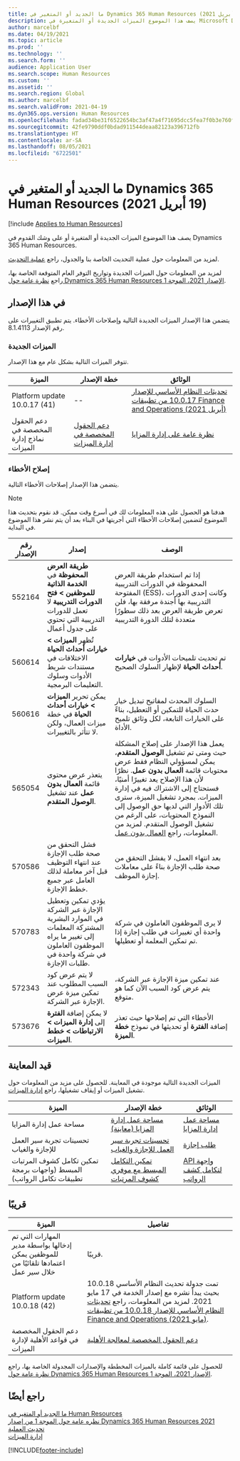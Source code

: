 ```yaml
---
title: ما الجديد أو المتغير في Dynamics 365 Human Resources ‏(19 أبريل 2021)
description: يصف هذا الموضوع الميزات الجديدة أو المتغيرة في Microsoft Dynamics 365 Human Resources لإصدار 19 أبريل 2021.
author: marcelbf
ms.date: 04/19/2021
ms.topic: article
ms.prod: ''
ms.technology: ''
ms.search.form: ''
audience: Application User
ms.search.scope: Human Resources
ms.custom: ''
ms.assetid: ''
ms.search.region: Global
ms.author: marcelbf
ms.search.validFrom: 2021-04-19
ms.dyn365.ops.version: Human Resources
ms.openlocfilehash: fadad34be31f6522654bc3af47a4f71695dcc5fea7f0b3e760ff26d79d88eb4c
ms.sourcegitcommit: 42fe9790ddf0bdad911544deaa82123a396712fb
ms.translationtype: HT
ms.contentlocale: ar-SA
ms.lasthandoff: 08/05/2021
ms.locfileid: "6722501"
---
```

# <a name="whats-new-or-changed-in-dynamics-365-human-resources-april-19-2021"></a>ما الجديد أو المتغير في Dynamics 365 Human Resources ‏(19 أبريل 2021)

[!include [Applies to Human Resources](../includes/applies-to-hr.md)]

يصف هذا الموضوع الميزات الجديدة أو المتغيرة أو على وشك القدوم في Dynamics 365 Human Resources.

لمزيد من المعلومات حول عملية التحديث الخاصة بنا والجدول، راجع [عملية التحديث](hr-admin-setup-update-process.md).

لمزيد من المعلومات حول الميزات الجديدة وتواريخ التوفر العام المتوقعة الخاصة بها، راجع [نظرة عامة حول Dynamics 365 Human Resources الإصدار 2021، الموجة 1](/dynamics365-release-plan/2021wave1/human-resources/dynamics365-human-resources/).

## <a name="in-this-release"></a>في هذا الإصدار

يتضمن هذا الإصدار الميزات الجديدة التالية وإصلاحات الأخطاء. يتم تطبيق التغييرات على رقم الإصدار 8.1.4113.

### <a name="new-features"></a>الميزات الجديدة

تتوفر الميزات التالية بشكل عام مع هذا الإصدار.

| الميزة | خطة الإصدار | الوثائق |
| --- | --- | --- |
| Platform update 10.0.17 (41) | -- | [تحديثات النظام الأساسي للإصدار 10.0.17 من تطبيقات Finance and Operations (أبريل 2021)](../fin-ops-core/dev-itpro/get-started/whats-new-platform-updates-10-0-17.md) |
| دعم الحقول المخصصة في نماذج إدارة الميزات | [دعم الحقول المخصصة في إدارة الميزات](/dynamics365-release-plan/2021wave1/human-resources/dynamics365-human-resources/custom-field-support-benefits-management)| [نظرة عامة على إدارة المزايا](hr-benefits-management-overview.md)|

### <a name="bug-fixes"></a>إصلاح الأخطاء

يتضمن هذا الإصدار إصلاحات الأخطاء التالية.

> [!NOTE]
> هدفنا هو الحصول على هذه المعلومات لك في أسرع وقت ممكن. قد نقوم بتحديث هذا الموضوع لتضمين إصلاحات الأخطاء التي أجريتها في البناء بعد أن يتم نشر هذا الموضوع في البداية.

| رقم الإصدار | إصدار |  الوصف |
| --- | --- | --- |
| 552164 | **طريقة العرض المحفوظة** في **الخدمة الذاتية للموظفين > فتح الدورات التدريبية** لا تعمل للدورات التدريبية التي تحتوي على جدول أعمال | إذا تم استخدام طريقة العرض المحفوظة في الدورات التدريبية المفتوحة (ESS)، وكانت إحدى الدورات التدريبية بها أجندة مرفقة بها، فلن تعرض طريقة العرض بعد ذلك سطورًا متعددة لتلك الدورة التدريبية |
| 560614 | تُظهر **الميزات > خيارات أحداث الحياة** الاختلافات في مستندات شريط الأدوات وسلوك التعليمات البرمجية. | تم تحديث تلميحات الأدوات في **خيارات أحداث الحياة** لإظهار السلوك الصحيح. |
| 560616 | يمكن تحرير **الميزات > خيارات أحداث الحياة** في خطة ميزات العمال، ولكن لا تتأثر بالتغييرات. | السلوك المحدث لمفاتيح تبديل خيار حدث الحياة للتمكين أو التعطيل، بناءً على الخيارات التابعة، لكل وثائق تلميح الأداة. |
| 565054 | يتعذر عرض محتوى قائمة **العمال بدون عمل** عند تشغيل **الوصول المتقدم**. | يعمل هذا الإصدار على إصلاح المشكلة حيث ومتى تم تشغيل **الوصول المتقدم**، يمكن لمسؤولي النظام فقط عرض محتويات قائمة **العمال بدون عمل**. نظرًا لأن هذا الإصلاح يعد تغييرًا أمنيًا، فستحتاج إلى الاشتراك فيه في إدارة الميزات. بمجرد تشغيل الميزة، سترى تلك الأدوار التي لديها حق الوصول إلى النموذج المحتويات، على الرغم من تشغيل الوصول المتقدم. لمزيد من المعلومات، راجع [العمال بدون عمل](hr-personnel-workers-without-employment.md). |
| 570586 | فشل التحقق من صحة طلب الإجازة عند انتهاء التوظيف قبل آخر معاملة لذلك العامل عبر جميع خطط الإجازة. | بعد انتهاء العمل، لا يفشل التحقق من صحة طلب الإجازة بناءً على معاملات إجازة الموظف.|
| 570783 | يؤدي تمكين وتعطيل الإجازة عبر الشركة في الموارد البشرية المشتركة المعلمات إلى تغيير ما يراه الموظفون العاملون في شركة واحدة في طلبات الإجازة. | لا يرى الموظفون العاملون في شركة واحدة أي تغييرات في طلب إجازة إذا تم تمكين المعلمة أو تعطيلها. |
| 572343 | لا يتم عرض كود السبب المطلوب عند تمكين ميزة عرض الإجازة عبر الشركة. | عند تمكين ميزة الإجازة عبر الشركة، يتم عرض كود السبب الآن كما هو متوقع. |
| 573676 | لا يمكن إضافة **الفترة** إلى **إدارة الميزات > الارتباطات > خطط الميزات**. | الأخطاء التي تم إصلاحها حيث تعذر إضافة **الفترة** أو تحديثها في نموذج **خطة الميزة**. |

## <a name="in-preview"></a>قيد المعاينة

الميزات الجديدة التالية موجودة في المعاينة. للحصول على مزيد من المعلومات حول تشغيل الميزات أو إيقاف تشغيلها، راجع [إدارة الميزات](hr-admin-manage-features.md).

| الميزة | خطة الإصدار | الوثائق |
| --- | --- | --- |
| مساحة عمل إدارة المزايا | [مساحة عمل إدارة المزايا (معاينة)](/dynamics365-release-plan/2020wave2/human-resources/dynamics365-human-resources/benefits-management-workspace) | [مساحة عمل إدارة المزايا](hr-benefits-management-workspace.md) |
| تحسينات تجربة سير العمل للإجازة والغياب | [تحسينات تجربة سير العمل للإجازة والغياب](https://go.microsoft.com/fwlink/?linkid=2147528) | [طلب إجازة](hr-employee-self-service-request-time-off.md)|
| تمكين تكامل كشوف المرتبات المبسط (واجهات برمجة تطبيقات تكامل الرواتب) | [تمكين التكامل المبسط مع موفري كشوف المرتبات](/dynamics365-release-plan/2021wave1/human-resources/dynamics365-human-resources/enable-simplified-integration-payroll-providers) | [‏‫واجهة API لتكامل كشف الرواتب](hr-admin-integration-payroll-api-introduction.md)|

## <a name="coming-soon"></a>قريبًا

| الميزة | تفاصيل |
| --- | --- |
| المهارات التي تم إدخالها بواسطة مدير للموظفين يمكن اعتمادها تلقائيًا من خلال سير عمل | قريبًا. |
| Platform update 10.0.18 (42) | تمت جدولة تحديث النظام الأساسي 10.0.18 بحيث يبدأ نشره مع إصدار الخدمة في 17 مايو 2021. لمزيد من المعلومات، راجع [تحديثات النظام الأساسي للإصدار 10.0.18 من تطبيقات Finance and Operations (مايو 2021)](/dynamics365/fin-ops-core/dev-itpro/get-started/whats-new-platform-updates-10-0-18). |
| دعم الحقول المخصصة في قواعد الأهلية لإدارة الميزات  | [دعم الحقول المخصصة لمعالجة الأهلية](/dynamics365-release-plan/2021wave1/human-resources/dynamics365-human-resources/custom-field-support-eligibility-processing) |

للحصول على قائمة كاملة بالميزات المخططة والإصدارات المجدولة الخاصة بها، راجع [نظرة عامة حول Dynamics 365 Human Resources الإصدار 2021، الموجة 1](/dynamics365-release-plan/2021wave1/human-resources/dynamics365-human-resources/).

## <a name="see-also"></a>راجع أيضًا

[ما الجديد أو المتغير في Human Resources](hr-admin-whats-new.md)</br>
[نظره عامة حول الموجة 1 من إصدار Dynamics 365 Human Resources  2021](/dynamics365-release-plan/2021wave1/human-resources/dynamics365-human-resources/)</br>
[تحديث العملية](hr-admin-setup-update-process.md)</br>
[إدارة الميزات](hr-admin-manage-features.md)

[!INCLUDE[footer-include](../includes/footer-banner.md)]
